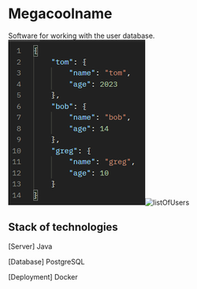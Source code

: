 # Megacoolname

Software for working with the user database.
![img.png](img.png)![listOfUsers](https://ibb.co/MV5QMp7)

## Stack of technologies
[Server] Java

[Database] PostgreSQL

[Deployment] Docker

